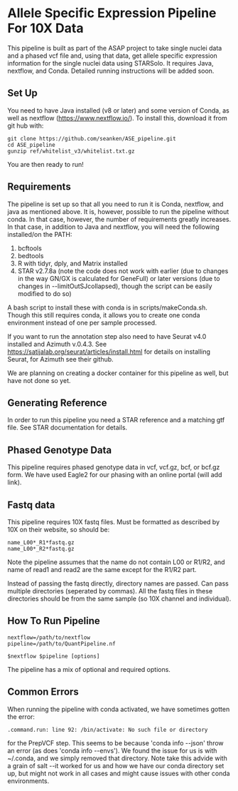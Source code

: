 # Allele Specific Expression Pipeline For 10X Data

This pipeline is built as part of the ASAP project to take single nuclei data and a phased vcf file and, using that data, get allele specific expression information for the single nuclei data using STARSolo. It requires Java, nextflow, and Conda. Detailed running instructions will be added soon.


## Set Up

You need to have Java installed (v8 or later) and some version of Conda, as well as nextflow (https://www.nextflow.io/). To install this, download it from git hub with:
```
git clone https://github.com/seanken/ASE_pipeline.git
cd ASE_pipeline
gunzip ref/whitelist_v3/whitelist.txt.gz
```


You are then ready to run!

## Requirements

The pipeline is set up so that all you need to run it is Conda, nextflow, and java as mentioned above. It is, however, possible to run the pipeline without conda. In that case, however, the number of requirements greatly increases. In that case, in addition to Java and nextflow, you will need the following installed/on the PATH:
1) bcftools
2) bedtools
3) R with tidyr, dply, and Matrix installed
4) STAR v2.7.8a (note the code does not work with earlier (due to changes in the way GN/GX is calculated for GeneFull) or later versions (due to changes in --limitOutSJcollapsed), though the script can be easily modified to do so)

A bash script to install these with conda is in scripts/makeConda.sh. Though this still requires conda, it allows you to create one conda environment instead of one per sample processed.

If you want to run the annotation step also need to have Seurat v4.0 installed and Azimuth v.0.4.3. See https://satijalab.org/seurat/articles/install.html for details on installing Seurat, for Azimuth see their github.

We are planning on creating a docker container for this pipeline as well, but have not done so yet.



## Generating Reference

In order to run this pipeline you need a STAR reference and a matching gtf file. See STAR documentation for details.

## Phased Genotype Data

This pipeline requires phased genotype data in vcf, vcf.gz, bcf, or bcf.gz form. We have used Eagle2 for our phasing with an online portal (will add link).

## Fastq data

This pipeline requires 10X fastq files. Must be formatted as described by 10X on their website, so should be:

```
name_L00*_R1*fastq.gz
name_L00*_R2*fastq.gz
```

Note the pipeline assumes that the name do not contain L00 or R1/R2, and name of read1 and read2 are the same except for the R1/R2 part.

Instead of passing the fastq directly, directory names are passed. Can pass multiple directories (seperated by commas). All the fastq files in these directories should be from the same sample (so 10X channel and individual).

## How To Run Pipeline

```
nextflow=/path/to/nextflow
pipeline=/path/to/QuantPipeline.nf

$nextflow $pipeline [options]
```

The pipeline has a mix of optional and required options.

## Common Errors

When running the pipeline with conda activated, we have sometimes gotten the error:

```
.command.run: line 92: /bin/activate: No such file or directory
```

for the PrepVCF step. This seems to be because 'conda info --json' throw an error (as does 'conda info --envs'). We found the issue for us is with ~/.conda, and we simply removed that directory. Note take this advide with a grain of salt --it worked for us and how we have our conda directory set up, but might not work in all cases and might cause issues with other conda environments.

